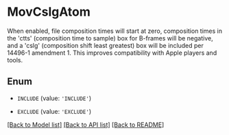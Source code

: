 # MovCslgAtom

When enabled, file composition times will start at zero, composition times in the 'ctts' (composition time to sample) box for B-frames will be negative, and a 'cslg' (composition shift least greatest) box will be included per 14496-1 amendment 1. This improves compatibility with Apple players and tools.

## Enum

* `INCLUDE` (value: `'INCLUDE'`)

* `EXCLUDE` (value: `'EXCLUDE'`)

[[Back to Model list]](../README.md#documentation-for-models) [[Back to API list]](../README.md#documentation-for-api-endpoints) [[Back to README]](../README.md)


